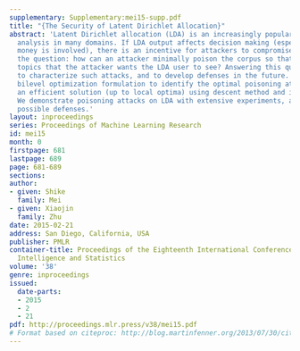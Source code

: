 ```yaml
---
supplementary: Supplementary:mei15-supp.pdf
title: "{The Security of Latent Dirichlet Allocation}"
abstract: 'Latent Dirichlet allocation (LDA) is an increasingly popular tool for data
  analysis in many domains. If LDA output affects decision making (especially when
  money is involved), there is an incentive for attackers to compromise it. We ask
  the question: how can an attacker minimally poison the corpus so that LDA produces
  topics that the attacker wants the LDA user to see? Answering this question is important
  to characterize such attacks, and to develop defenses in the future. We give a novel
  bilevel optimization formulation to identify the optimal poisoning attack. We present
  an efficient solution (up to local optima) using descent method and implicit functions.
  We demonstrate poisoning attacks on LDA with extensive experiments, and discuss
  possible defenses.'
layout: inproceedings
series: Proceedings of Machine Learning Research
id: mei15
month: 0
firstpage: 681
lastpage: 689
page: 681-689
sections: 
author:
- given: Shike
  family: Mei
- given: Xiaojin
  family: Zhu
date: 2015-02-21
address: San Diego, California, USA
publisher: PMLR
container-title: Proceedings of the Eighteenth International Conference on Artificial
  Intelligence and Statistics
volume: '38'
genre: inproceedings
issued:
  date-parts:
  - 2015
  - 2
  - 21
pdf: http://proceedings.mlr.press/v38/mei15.pdf
# Format based on citeproc: http://blog.martinfenner.org/2013/07/30/citeproc-yaml-for-bibliographies/
---
```

